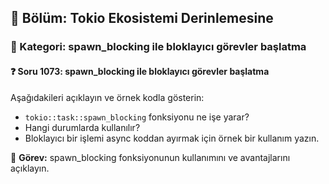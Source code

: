 ## 📘 Bölüm: Tokio Ekosistemi Derinlemesine  
### 🔹 Kategori: spawn_blocking ile bloklayıcı görevler başlatma  
#### ❓ Soru 1073: spawn_blocking ile bloklayıcı görevler başlatma

Aşağıdakileri açıklayın ve örnek kodla gösterin:

- `tokio::task::spawn_blocking` fonksiyonu ne işe yarar?
- Hangi durumlarda kullanılır?
- Bloklayıcı bir işlemi async koddan ayırmak için örnek bir kullanım yazın.

🔧 **Görev:** spawn_blocking fonksiyonunun kullanımını ve avantajlarını açıklayın.
